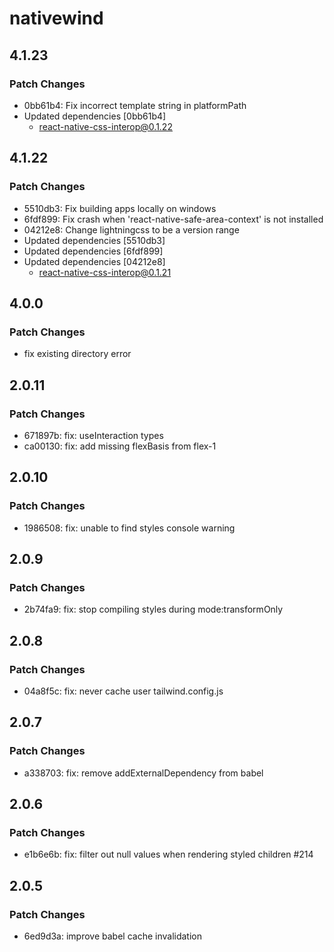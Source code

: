 # nativewind

## 4.1.23

### Patch Changes

- 0bb61b4: Fix incorrect template string in platformPath
- Updated dependencies [0bb61b4]
  - react-native-css-interop@0.1.22

## 4.1.22

### Patch Changes

- 5510db3: Fix building apps locally on windows
- 6fdf899: Fix crash when 'react-native-safe-area-context' is not installed
- 04212e8: Change lightningcss to be a version range
- Updated dependencies [5510db3]
- Updated dependencies [6fdf899]
- Updated dependencies [04212e8]
  - react-native-css-interop@0.1.21

## 4.0.0

### Patch Changes

- fix existing directory error

## 2.0.11

### Patch Changes

- 671897b: fix: useInteraction types
- ca00130: fix: add missing flexBasis from flex-1

## 2.0.10

### Patch Changes

- 1986508: fix: unable to find styles console warning

## 2.0.9

### Patch Changes

- 2b74fa9: fix: stop compiling styles during mode:transformOnly

## 2.0.8

### Patch Changes

- 04a8f5c: fix: never cache user tailwind.config.js

## 2.0.7

### Patch Changes

- a338703: fix: remove addExternalDependency from babel

## 2.0.6

### Patch Changes

- e1b6e6b: fix: filter out null values when rendering styled children #214

## 2.0.5

### Patch Changes

- 6ed9d3a: improve babel cache invalidation

